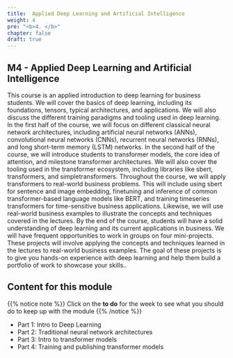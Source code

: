 ```yaml
---
title:  Applied Deep Learning and Artificial Intelligence
weight: 4
pre: "<b>4. </b>"
chapter: false
draft: true
---
```


## M4 - Applied Deep Learning and Artificial Intelligence

This course is an applied introduction to deep learning for business students. We will cover the basics of deep learning, including its foundations, tensors, typical architectures, and applications. We will also discuss the different training paradigms and tooling used in deep learning.
In the first half of the course, we will focus on different classical neural network architectures, including artificial neural networks (ANNs), convolutional neural networks (CNNs), recurrent neural networks (RNNs), and long short-term memory (LSTM) networks.
In the second half of the course, we will introduce students to transformer models, the core idea of attention, and milestone transformer architectures. We will also cover the tooling used in the transformer ecosystem, including libraries like sbert, transformers, and simpletransformers.
Throughout the course, we will apply transformers to real-world business problems. This will include using sbert for sentence and image embedding, finetuning and inference of common transformer-based language models like BERT, and training timeseries transformers for time-sensitive business applications.
Likewise, we will use real-world business examples to illustrate the concepts and techniques covered in the lectures. By the end of the course, students will have a solid understanding of deep learning and its current applications in business.
We will have frequent opportunities to work in groups on four mini-projects. These projects will involve applying the concepts and techniques learned in the lectures to real-world business examples. The goal of these projects is to give you hands-on experience with deep learning and help them build a portfolio of work to showcase your skills..

## Content for this module

{{% notice note %}}
Click on the **to do** for the week to see what you should do to keep up with the module
{{% /notice %}}

* Part 1: Intro to Deep Learning
* Part 2: Traditional neural network architectures
* Part 3: Intro to transformer models
* Part 4: Training and publishing transformer models


